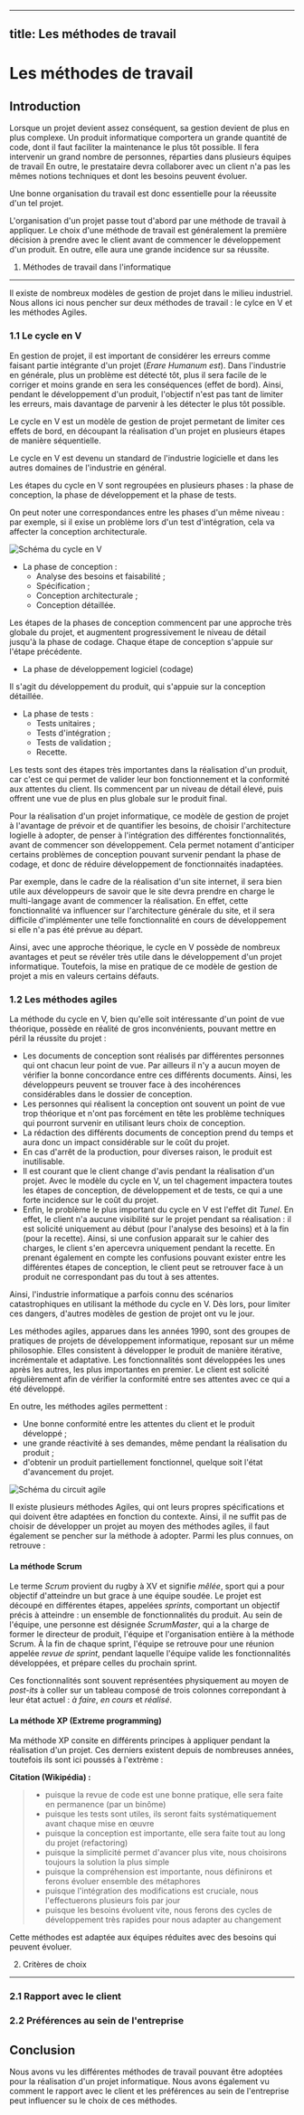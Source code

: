 ----
title: Les méthodes de travail
----

Les méthodes de travail
=======================

Introduction
------------

Lorsque un projet devient assez conséquent, sa gestion devient de plus en plus complexe. Un produit informatique comportera un grande quantité de code, dont il faut faciliter la maintenance le plus tôt possible. Il fera intervenir un grand nombre de personnes, réparties dans plusieurs équipes de travail
En outre, le prestataire devra collaborer avec un client n'a pas les mêmes notions techniques et dont les besoins peuvent évoluer.

Une bonne organisation du travail est donc essentielle pour la réeussite d'un tel projet.

L'organisation d'un projet passe tout d'abord par une méthode de travail à appliquer. Le choix d'une méthode de travail est généralement la première décision à prendre avec le client avant de commencer le développement d'un produit. En outre, elle aura une grande incidence sur sa réussite.

1. Méthodes de travail dans l'informatique
------------------------------------------

Il existe de nombreux modèles de gestion de projet dans le milieu industriel. Nous allons ici nous pencher sur deux méthodes de travail : le cylce en V et les méthodes Agiles.

### 1.1 Le cycle en V ###

En gestion de projet, il est important de considérer les erreurs comme faisant partie intégrante d'un projet (*Erare Humanum est*). Dans l'industrie en générale, plus un problème est détecté tôt, plus il sera facile de le corriger et moins grande en sera les conséquences (effet de bord). Ainsi, pendant le développement d'un produit, l'objectif n'est pas tant de limiter les erreurs, mais davantage de parvenir à les détecter le plus tôt possible.

Le cycle en V est un modèle de gestion de projet permetant de limiter ces effets de bord, en découpant la réalisation d'un projet en plusieurs étapes de manière séquentielle.

Le cycle en V est devenu un standard de l'industrie logicielle et dans les autres domaines de l'industrie en général.

Les étapes du cycle en V sont regroupées en plusieurs phases : la phase de conception, la phase de développement et la phase de tests.

On peut noter une correspondances entre les phases d'un même niveau : par exemple, si il exise un problème lors d'un test d'intégration, cela va affecter la conception architecturale.

![Schéma du cycle en V](/img/cycle_en_v.png)

- La phase de conception :
	- Analyse des besoins et faisabilité ;
	- Spécification ;
	- Conception architecturale ;
	- Conception détaillée.

Les étapes de la phases de conception commencent par une approche très globale du projet, et augmentent progressivement le niveau de détail jusqu'à la phase de codage. Chaque étape de conception s'appuie sur l'étape précédente.

- La phase de développement logiciel (codage)

Il s'agit du développement du produit, qui s'appuie sur la conception détaillée.

- La phase de tests :
	- Tests unitaires ;
	- Tests d'intégration ;
	- Tests de validation ;
	- Recette.

Les tests sont des étapes très importantes dans la réalisation d'un produit, car c'est ce qui permet de valider leur bon fonctionnement et la conformité aux attentes du client. Ils commencent par un niveau de détail élevé, puis offrent une vue de plus en plus globale sur le produit final.

Pour la réalisation d'un projet informatique, ce modèle de gestion de projet à l'avantage de prévoir et de quantifier les besoins, de choisir l'architecture logielle à adopter, de penser à l'intégration des différentes fonctionnalités, avant de commencer son développement. Cela permet notament d'anticiper certains problèmes de conception pouvant survenir pendant la phase de codage, et donc de réduire développement de fonctionnaités inadaptées.

Par exemple, dans le cadre de la réalisation d'un site internet, il sera bien utile aux développeurs de savoir que le site devra prendre en charge le multi-langage avant de commencer la réalisation. En effet, cette fonctionnalité va influencer sur l'architecture générale du site, et il sera difficile d'implémenter une telle fonctionnalité en cours de développement si elle n'a pas été prévue au départ.

Ainsi, avec une approche théorique, le cycle en V possède de nombreux avantages et peut se révéler très utile dans le développement d'un projet informatique. Toutefois, la mise en pratique de ce modèle de gestion de projet a mis en valeurs certains défauts.

### 1.2 Les méthodes agiles ###

La méthode du cycle en V, bien qu'elle soit intéressante d'un point de vue théorique, possède en réalité de gros inconvénients, pouvant mettre en péril la réussite du projet :

- Les documents de conception sont réalisés par différentes personnes qui ont chacun leur point de vue. Par ailleurs il n'y a aucun moyen de vérifier la bonne concordance entre ces différents documents. Ainsi, les développeurs peuvent se trouver face à des incohérences considérables dans le dossier de conception.
- Les personnes qui réalisent la conception ont souvent un point de vue trop théorique et n'ont pas forcément en tête les problème techniques qui pourront survenir en utilisant leurs choix de conception.
- La rédaction des différents documents de conception prend du temps et aura donc un impact considérable sur le coût du projet.
- En cas d'arrêt de la production, pour diverses raison, le produit est inutilisable.
- Il est courant que le client change d'avis pendant la réalisation d'un projet. Avec le modèle du cycle en V, un tel chagement impactera toutes les étapes de conception, de développement et de tests, ce qui a une forte incidence sur le coût du projet.
- Enfin, le problème le plus important du cycle en V est l'effet dit *Tunel*. En effet, le client n'a aucune visibilité sur le projet pendant sa réalisation : il est solicité uniquement au début (pour l'analyse des besoins) et à la fin (pour la recette). Ainsi, si une confusion apparait sur le cahier des charges, le client s'en apercevra uniquement pendant la recette. En prenant également en compte les confusions pouvant exister entre les différentes étapes de conception, le client peut se retrouver face à un produit ne correspondant pas du tout à ses attentes.

Ainsi, l'industrie informatique a parfois connu des scénarios catastrophiques en utilisant la méthode du cycle en V. Dès lors, pour limiter ces dangers, d'autres modèles de gestion de projet ont vu le jour.

Les méthodes agiles, apparues dans les années 1990, sont des groupes de pratiques de projets de développement informatique, reposant sur un même philosophie.
Elles consistent à développer le produit de manière itérative, incrémentale et adaptative. Les fonctionnalités sont développées les unes après les autres, les plus importantes en premier. Le client est solicité régulièrement afin de vérifier la conformité entre ses attentes avec ce qui a été développé.

En outre, les méthodes agiles permettent :

- Une bonne conformité entre les attentes du client et le produit développé ;
- une grande réactivité à ses demandes, même pendant la réalisation du produit ;
- d'obtenir un produit partiellement fonctionnel, quelque soit l'état d'avancement du projet.

![Schéma du circuit agile](/img/agiles.jpg)

Il existe plusieurs méthodes Agiles, qui ont leurs propres spécifications et qui doivent être adaptées en fonction du contexte. Ainsi, il ne suffit pas de choisir de développer un projet au moyen des méthodes agiles, il faut également se pencher sur la méthode à adopter. Parmi les plus connues, on retrouve :

#### La méthode Scrum ####

Le terme *Scrum* provient du rugby à XV et signifie *mêlée*, sport qui a pour objectif d'atteindre un but grace à une équipe soudée.
Le projet est découpé en différentes étapes, appelées *sprints*, comportant un objectif précis à atteindre : un ensemble de fonctionnalités du produit.
Au sein de l'équipe, une personne est désignée *ScrumMaster*, qui a la charge de former le directeur de produit, l'équipe et l'organisation entière à la méthode Scrum. À la fin de chaque sprint, l'équipe se retrouve pour une réunion appelée *revue de sprint*, pendant laquelle l'équipe valide les fonctionnalités développées, et prépare celles du prochain sprint.

Ces fonctionnalités sont souvent représentées physiquement au moyen de *post-its* à coller sur un tableau composé de trois colonnes correpondant à leur état actuel : *à faire*, *en cours* et *réalisé*.

#### La méthode XP (Extreme programming) ####

Ma méthode XP consite en différents principes à appliquer pendant la réalisation d'un projet. Ces derniers existent depuis de nombreuses années, toutefois ils sont ici poussés à l'extrème :

**Citation (Wikipédia) :**
> - puisque la revue de code est une bonne pratique, elle sera faite en permanence (par un binôme)
> - puisque les tests sont utiles, ils seront faits systématiquement avant chaque mise en œuvre
> - puisque la conception est importante, elle sera faite tout au long du projet (refactoring)
> - puisque la simplicité permet d'avancer plus vite, nous choisirons toujours la solution la plus simple
> - puisque la compréhension est importante, nous définirons et ferons évoluer ensemble des métaphores
> - puisque l'intégration des modifications est cruciale, nous l'effectuerons plusieurs fois par jour
> - puisque les besoins évoluent vite, nous ferons des cycles de développement très rapides pour nous adapter au changement

Cette méthodes est adaptée aux équipes réduites avec des besoins qui peuvent évoluer.

2. Critères de choix
-----------------

### 2.1 Rapport avec le client ###


### 2.2 Préférences au sein de l'entreprise ###


Conclusion
--------

Nous avons vu les différentes méthodes de travail pouvant être adoptées pour la réalisation d'un projet informatique. Nous avons également vu comment le rapport avec le client et les préférences au sein de l'entreprise peut influencer su le choix de ces méthodes.
